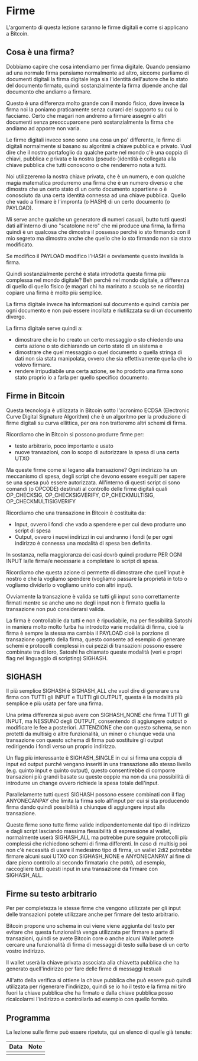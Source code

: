 # Firme
L'argomento di questa lezione saranno le firme digitali e come si applicano a Bitcoin.

## Cosa è una firma?
Dobbiamo capire che cosa intendiamo per firma digitale. Quando pensiamo ad una normale firma pensiamo normalmente ad altro, siccome parliamo di documenti digitali la firma digitale lega sia l'identità dell'autore che lo stato del documento firmato, quindi sostanzialmente la firma dipende anche dal documento che andiamo a firmare.

Questo è una differenza molto grande con il mondo fisico, dove invece la firma noi la poniamo praticamente senza curarci del supporto su cui lo facciamo. Certo che magari non andremo a firmare assegni o altri documenti senza preoccuparcene però sostanzialmente la firma che andiamo ad apporre non varia.

Le firme digitali invece sono sono una cosa un po' differente, le firme di digitali normalmente si basano su algoritmi a chiave pubblica e privato. Vuol dire che il nostro portafoglio da qualche parte nel mondo c'è una coppia di chiavi, pubblica e privata e la nostra (pseudo-)identità è collegata alla chiave pubblica che tutti conoscono o che renderemo nota a tutti.

Noi utilizzeremo la nostra chiave privata, che è un numero, e con qualche magia matematica produrremo una firma che è un numero diverso e che dimostra che un certo stato di un certo documento appartiene o è conosciuto da una certa identità connessa ad una chiave pubblica. Quello che vado a firmare è l'impronta (o HASH) di un certo documento (o PAYLOAD).

Mi serve anche qualche un generatore di numeri casuali, butto tutti questi dati all'interno di uno "scatolone nero" che mi produce una firma, la firma quindi è un qualcosa che dimostra il possesso perché io sto firmando con il mio segreto ma dimostra anche che quello che io sto firmando non sia stato modificato.

Se modifico il PAYLOAD modifico l'HASH e ovviamente questo invalida la firma.

Quindi sostanzialmente perché è stata introdotta questa firma più complessa nel mondo digitale? Beh perché nel mondo digitale, a differenza di quello di quello fisico (e magari chi ha marinato a scuola se ne ricorda) copiare una firma è molto più semplice.

La firma digitale invece ha informazioni sul documento e quindi cambia per ogni documento e non può essere incollata e riutilizzata su di un documento divergo.

La firma digitale serve quindi a:
- dimostrare che io ho creato un certo messaggio o sto chiedendo una certa azione o sto dichiarando un certo stato di un sistema e
- dimostrare che quel messaggio o quel documento o quella stringa di dati non sia stata manipolata, ovvero che sia effettivamente quella che io volevo firmare.
- rendere irripudiabile una certa azione, se ho prodotto una firma sono stato proprio io a farla per quello specifico documento.

## Firme in Bitcoin
Questa tecnologia è utilizzata in Bitcoin sotto l'acronimo ECDSA (Electronic Curve Digital Signature Algorithm) che è un algoritmo per la produzione di firme digitali su curva ellittica, per ora non tratteremo altri schemi di firma.

Ricordiamo che in Bitcoin si possono produrre firme per:
- testo arbitrario, poco importante e usato
- nuove transazioni, con lo scopo di autorizzare la spesa di una certa UTXO

Ma queste firme come si legano alla transazione? Ogni indirizzo ha un meccanismo di spesa, degli script che devono essere eseguiti per sapere se una spesa può essere autorizzata. All'interno di questi script ci sono comandi (o OPCODE) destinati al controllo delle firme digitali quali OP_CHECKSIG, OP_CHECKSIGVERIFY, OP_CHECKMULTISIG, OP_CHECKMULTISIGVERIFY

Ricordiamo che una transazione in Bitcoin è costituita da:
- Input, ovvero i fondi che vado a spendere e per cui devo produrre uno script di spesa
- Output, ovvero i nuovi indirizzi in cui andranno i fondi (e per ogni indirizzo è connessa una modalità di spesa ben definita.

In sostanza, nella maggioranza dei casi dovrò quindi produrre PER OGNI INPUT la/le firma/e necessarie a completare lo script di spesa.

Ricordiamo che questa azione ci permette di dimostrare che quell'input è nostro e che la vogliamo spendere (vogliamo passare la proprietà in toto o vogliamo dividerlo o vogliamo unirlo con altri input).

Ovviamente la transazione è valida se tutti gli input sono correttamente firmati mentre se anche uno no degli input non è firmato quella la transazione non può considerarsi valida.

La firma è controllabile da tutti e non è ripudiabile, ma per flessibilità Satoshi in maniera molto molto furba ha introdotto varie modalità di firma, cioè la firma è sempre la stessa ma cambia il PAYLOAD cioè la porzione di transazione oggetto della firma, questo consente ad esempio di generare schemi e protocolli complessi in cui pezzi di transazioni possono essere combinate tra di loro, Satoshi ha chiamato queste modalità (veri e propri flag nel linguaggio di scripting) SIGHASH.

## SIGHASH
Il più semplice SIGHASH è SIGHASH_ALL che vuol dire di generare una firma con TUTTI gli INPUT e TUTTI gli OUTPUT, questa è la modalità più semplice e più usata per fare una firma.

Una prima differenza si può avere con SIGHASH_NONE che firma TUTTI gli INPUT, ma NESSUNO degli OUTPUT, consentendo di aggiungere output o modificare le fee a posteriori. ATTENZIONE che con questo schema, se non protetti da multisig o altre funzionalità, un miner o chiunque veda una transazione con questo schema di firma può sostituire gli output redirigendo i fondi verso un proprio indirizzo.

Un flag più interessante è SIGHASH_SINGLE in cui si firma una coppia di input ed output purché vengano inseriti in una transazione allo stesso livello (e.g. quinto input e quinto output), questo consentirebbe di comporre transazioni più grandi basate su queste coppie ma non da una possibilità di introdurre un change ovvero richiede la spesa totale dell'input.

Parallelamente tutti questi SIGHASH possono essere combinati con il flag ANYONECANPAY che limita la firma solo all'input per cui si sta producendo firma dando quindi possibilità a chiunque di aggiungere input alla transazione.

Queste firme sono tutte firme valide indipendentemente dal tipo di indirizzo e dagli script lasciando massima flessibilità di espressione al wallet, normalmente userà SIGHASH_ALL ma potrebbe pure seguire protocolli più complessi che richiedono schemi di firma differenti. In caso di multisig poi non c'è necessità di usare il medesimo tipo di firma, un wallet 2di2 potrebbe firmare alcuni suoi UTXO con SIGHASH_NONE e ANYONECANPAY al fine di dare pieno controllo al secondo firmatario che potrà, ad esempio, raccogliere tutti questi input in una transazione da firmare con SIGHASH_ALL.

## Firme su testo arbitrario
Per per completezza le stesse firme che vengono utilizzate per gli input delle transazioni potete utilizzare anche per firmare del testo arbitrario.

Bitcoin propone uno schema in cui viene viene aggiunta del testo per evitare che questa funzionalità venga utilizzata per firmare a parte di transazioni, quindi se avete Bitcoin core o anche alcuni Wallet potete cercare una funzionalità di firma di messaggi di testo sulla base di un certo vostro indirizzo.

Il wallet userà la chiave privata associata alla chiavetta pubblica che ha generato quell'indirizzo per fare delle firme di messaggi testuali 

All'atto della verifica si ottiene la chiave pubblica che può essere può quindi utilizzata per rigenerare l'indirizzo, quindi se io ho il testo e la firma mi tiro fuori la chiave pubblica che ha firmato e dalla chiave pubblica posso ricalcolarmi l'indirizzo e controllarlo ad esempio con quello fornito.

## Programma
La lezione sulle firme può essere ripetuta, qui un elenco di quelle già tenute:

| Data        | Note                                           |
|-------------|------------------------------------------------|
|||
